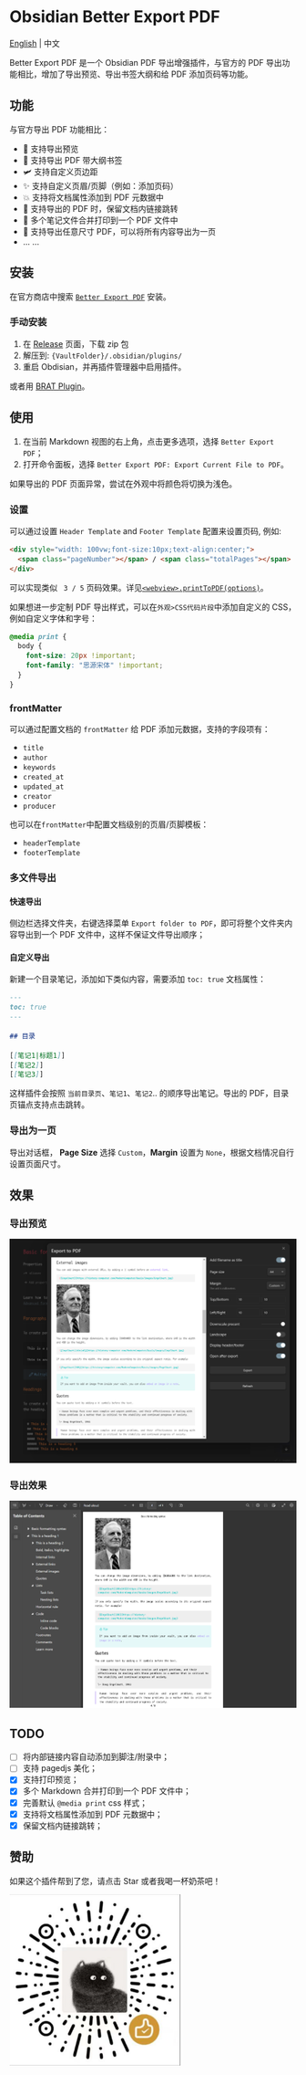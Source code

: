 # Obsidian Better Export PDF

[English](./README.md) | 中文

Better Export PDF 是一个 Obsidian PDF 导出增强插件，与官方的 PDF 导出功能相比，增加了导出预览、导出书签大纲和给 PDF 添加页码等功能。

## 功能

与官方导出 PDF 功能相比：

- 🚀 支持导出预览
- 🎉 支持导出 PDF 带大纲书签
- 🛩️ 支持自定义页边距
- ✨ 支持自定义页眉/页脚（例如：添加页码）
- 💥 支持将文档属性添加到 PDF 元数据中
- 🎇 支持导出的 PDF 时，保留文档内链接跳转
- 🎈 多个笔记文件合并打印到一个 PDF 文件中
- 🍬 支持导出任意尺寸 PDF，可以将所有内容导出为一页
- ... ...

## 安装

在官方商店中搜索 [`Better Export PDF`](obsidian://show-plugin?id=better-export-pdf) 安装。

### 手动安装

1. 在 [Release](https://github.com/l1xnan/obsidian-better-export-pdf/releases) 页面，下载 zip 包
2. 解压到: `{VaultFolder}/.obsidian/plugins/`
3. 重启 Obdisian，并再插件管理器中启用插件。

或者用 [BRAT Plugin](https://obsidian.md/plugins?id=obsidian42-brat)。

## 使用

1. 在当前 Markdown 视图的右上角，点击更多选项，选择 `Better Export PDF`；
2. 打开命令面板，选择 `Better Export PDF: Export Current File to PDF`。

如果导出的 PDF 页面异常，尝试在外观中将颜色将切换为浅色。

### 设置

可以通过设置 `Header Template` and `Footer Template` 配置来设置页码, 例如:

```html
<div style="width: 100vw;font-size:10px;text-align:center;">
  <span class="pageNumber"></span> / <span class="totalPages"></span>
</div>
```

可以实现类似 ` 3 / 5` 页码效果。详见[`<webview>.printToPDF(options)`](https://www.electronjs.org/docs/latest/api/webview-tag#webviewprinttopdfoptions)。

如果想进一步定制 PDF 导出样式，可以在`外观>CSS代码片段`中添加自定义的 CSS，例如自定义字体和字号：

```css
@media print {
  body {
    font-size: 20px !important;
    font-family: "思源宋体" !important;
  }
}
```

### frontMatter

可以通过配置文档的 `frontMatter` 给 PDF 添加元数据，支持的字段项有：

- `title`
- `author`
- `keywords`
- `created_at`
- `updated_at`
- `creator`
- `producer`

也可以在`frontMatter`中配置文档级别的页眉/页脚模板：

- `headerTemplate`
- `footerTemplate`

### 多文件导出

#### 快速导出

侧边栏选择文件夹，右键选择菜单 `Export folder to PDF`，即可将整个文件夹内容导出到一个 PDF 文件中，这样不保证文件导出顺序；

#### 自定义导出

新建一个目录笔记，添加如下类似内容，需要添加 `toc: true` 文档属性：

```markdown
---
toc: true
---

## 目录

[[笔记1|标题1]]
[[笔记2]]
[[笔记3]]
```

这样插件会按照 `当前目录页`、`笔记1`、`笔记2`.. 的顺序导出笔记。导出的 PDF，目录页锚点支持点击跳转。


### 导出为一页

导出对话框， **Page Size** 选择 `Custom`，**Margin** 设置为 `None`，根据文档情况自行设置页面尺寸。


## 效果

### 导出预览

![Export preview](./assets/preview0.png)

### 导出效果

![Export preview](./assets/preview1.png)

## TODO

- [ ] 将内部链接内容自动添加到脚注/附录中；
- [ ] 支持 pagedjs 美化；
- [x] 支持打印预览；
- [x] 多个 Markdown 合并打印到一个 PDF 文件中；
- [x] 完善默认 `@media print` css 样式；
- [x] 支持将文档属性添加到 PDF 元数据中；
- [x] 保留文档内链接跳转；

## 赞助

如果这个插件帮到了您，请点击 Star 或者我喝一杯奶茶吧！

<img src="./assets/sponsor-chat.png" width="300px"/>
